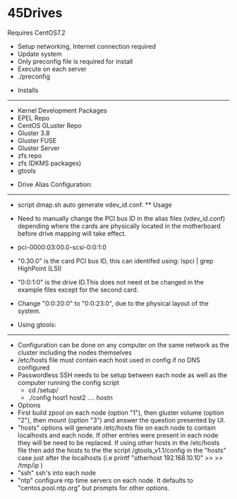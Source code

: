 # 45Drives

Requires CentOS7.2

* Setup networking, Internet connection required
* Update system 
* Only preconfig file is required for install
* Execute on each server
 * ./preconfig

- Installs
----------------------------
* Kernel Development Packages
* EPEL Repo
* CentOS GLuster Repo
* Gluster 3.8
* Gluster FUSE 
* Gluster Server
* zfs repo
* zfs (DKMS packages)
* gtools


- Drive Alias Configuration:
----------------------------
* script dmap.sh auto generate vdev_id.conf.
** Usage

* Need to manually change the PCI bus ID in the alias files (vdev_id.conf) depending where the cards are physically located in the motherboard before drive mapping will take effect.
 * pci-0000:03:00.0-scsi-0:0:1:0
 * "0.30.0" is the card PCI bus ID, this can identifed using: lspci | grep HighPoint (LSI)
 * "0:0:1:0"  is the drive ID.This does not need ot be changed in the example files except for the second card. 
 * Change "0:0:20:0" to "0:0:23:0", due to the physical layout of the system.
 
- Using gtools:
----------------------------
* Configuration can be done on any computer on the same network as the cluster including the nodes themselves
* /etc/hosts file must contain each host used in config if no DNS configured
* Passwordless SSH needs to be setup between each node as well as the computer running the config script
  * cd /setup/
  * ./config host1 host2 .... hostn
* Options  
 * First build zpool on each node (option "1"), then gluster volume (option "2"), then mount (option "3") and answer the question presented by UI.
 * "hosts" options will generate /etc/hosts file on each node to contain localhosts and each node. If other entries were present in each node they will be need to be replaced. If using other hosts in the /etc/hosts file then add the hosts to the the script /gtools_v1.1/config in the "hosts" case just after the localhosts (i.e printf "otherhost 192.168.10.10" >> >> /tmp/ip )  
 * "ssh" ssh's into each node
 * "ntp" configure ntp time servers on each node. It defaults to "centos.pool.ntp.org" but prompts for other options.



